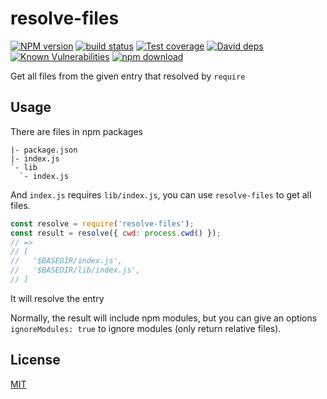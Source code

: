 # resolve-files

[![NPM version][npm-image]][npm-url]
[![build status][travis-image]][travis-url]
[![Test coverage][codecov-image]][codecov-url]
[![David deps][david-image]][david-url]
[![Known Vulnerabilities][snyk-image]][snyk-url]
[![npm download][download-image]][download-url]

[npm-image]: https://img.shields.io/npm/v/resolve-files.svg?style=flat-square
[npm-url]: https://npmjs.org/package/resolve-files
[travis-image]: https://img.shields.io/travis/popomore/resolve-files.svg?style=flat-square
[travis-url]: https://travis-ci.org/popomore/resolve-files
[codecov-image]: https://codecov.io/gh/popomore/resolve-files/branch/master/graph/badge.svg
[codecov-url]: https://codecov.io/gh/popomore/resolve-files
[david-image]: https://img.shields.io/david/popomore/resolve-files.svg?style=flat-square
[david-url]: https://david-dm.org/popomore/resolve-files
[snyk-image]: https://snyk.io/test/npm/resolve-files/badge.svg?style=flat-square
[snyk-url]: https://snyk.io/test/npm/resolve-files
[download-image]: https://img.shields.io/npm/dm/resolve-files.svg?style=flat-square
[download-url]: https://npmjs.org/package/resolve-files

Get all files from the given entry that resolved by `require`

## Usage

There are files in npm packages

```
|- package.json
|- index.js
`- lib
  `- index.js
```

And `index.js` requires `lib/index.js`, you can use `resolve-files` to get all files.

```js
const resolve = require('resolve-files');
const result = resolve({ cwd: process.cwd() });
// =>
// [
//   '$BASEDIR/index.js',
//   '$BASEDIR/lib/index.js',
// ]
```

It will resolve the entry

Normally, the result will include npm modules, but you can give an options `ignoreModules: true` to ignore modules (only return relative files).

## License

[MIT](LICENSE)
